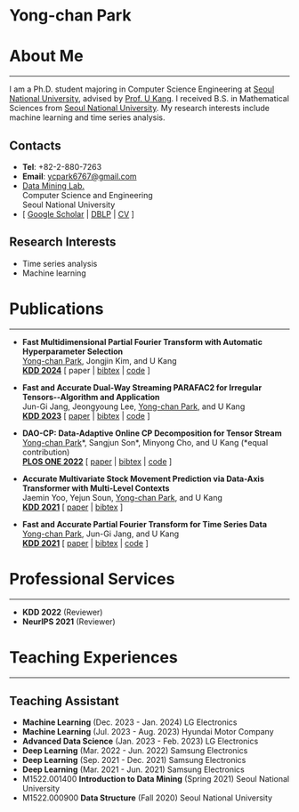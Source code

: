 # Yong-chan Park

# About Me
----------
I am a Ph.D. student majoring in Computer Science Engineering at [Seoul National University](https://www.snu.ac.kr/), 
advised by [Prof. U Kang](https://datalab.snu.ac.kr/~ukang/). 
I received B.S. in Mathematical Sciences from [Seoul National University](https://www.snu.ac.kr/).
My research interests include machine learning and time series analysis. 

## Contacts
- **Tel**: +82-2-880-7263
- **Email**: ycpark6767@gmail.com
- [Data Mining Lab.](https://datalab.snu.ac.kr/)    
Computer Science and Engineering     
Seoul National University
- [ [Google Scholar](https://scholar.google.com/citations?user=UAaauqQAAAAJ) 
| [DBLP](https://dblp.uni-trier.de/pid/274/1605.html) 
| [CV](https://yongchanpark.github.io/resources/cv/cv.pdf) ]

## Research Interests
- Time series analysis
- Machine learning


# Publications
--------------
- **Fast Multidimensional Partial Fourier Transform with Automatic Hyperparameter Selection**   
<u>Yong-chan Park</u>, Jongjin Kim, and U Kang   
[**KDD 2024**](https://www.kdd.org/kdd2024/) 
[ paper 
| [bibtex](https://yongchanpark.github.io/resources/2024/KDD/ParkKK24.bib) 
| [code](https://github.com/snudatalab/Auto-MPFT) ]

- **Fast and Accurate Dual-Way Streaming PARAFAC2 for Irregular Tensors--Algorithm and Application**   
Jun-Gi Jang, Jeongyoung Lee, <u>Yong-chan Park</u>, and U Kang   
[**KDD 2023**](https://www.kdd.org/kdd2023/) 
[ [paper](https://datalab.snu.ac.kr/~ukang/papers/dashKDD23.pdf) 
| [bibtex](https://github.com/snudatalab/Dash) 
| [code](https://github.com/snudatalab/Dash) ]

- **DAO-CP: Data-Adaptive Online CP Decomposition for Tensor Stream**   
<u>Yong-chan Park</u>\*, Sangjun Son\*, Minyong Cho, and U Kang (\*equal contribution)  
[**PLOS ONE 2022**](https://journals.plos.org/plosone/) 
[ [paper](https://yongchanpark.github.io/resources/2022/PLOSONE/SPC22.pdf) 
| [bibtex](https://yongchanpark.github.io/resources/2022/PLOSONE/SPC22.bib) 
| [code](https://github.com/snudatalab/DAO-CP) ]

- **Accurate Multivariate Stock Movement Prediction via Data-Axis Transformer with Multi-Level Contexts**   
Jaemin Yoo, Yejun Soun, <u>Yong-chan Park</u>, and U Kang   
[**KDD 2021**](https://www.kdd.org/kdd2021/) 
[ [paper](https://yongchanpark.github.io/resources/2021/KDD/YooSPK21.pdf) 
| [bibtex](https://yongchanpark.github.io/resources/2021/KDD/YooSPK21.bib) ]

- **Fast and Accurate Partial Fourier Transform for Time Series Data**   
<u>Yong-chan Park</u>, Jun-Gi Jang, and U Kang   
[**KDD 2021**](https://www.kdd.org/kdd2021/) 
[ [paper](https://yongchanpark.github.io/resources/2021/KDD/ParkJK21.pdf) 
| [bibtex](https://yongchanpark.github.io/resources/2021/KDD/ParkJK21.bib) 
| [code](https://github.com/snudatalab/PFT) ]


# Professional Services 
-----------------------
- **KDD 2022** (Reviewer)
- **NeurIPS 2021** (Reviewer)


# Teaching Experiences
----------------------
## Teaching Assistant
- **Machine Learning** (Dec. 2023 - Jan. 2024) LG Electronics
- **Machine Learning** (Jul. 2023 - Aug. 2023) Hyundai Motor Company 
- **Advanced Data Science** (Jan. 2023 - Feb. 2023) LG Electronics
- **Deep Learning** (Mar. 2022 - Jun. 2022) Samsung Electronics
- **Deep Learning** (Sep. 2021 - Dec. 2021) Samsung Electronics
- **Deep Learning** (Mar. 2021 - Jun. 2021) Samsung Electronics
- M1522.001400 **Introduction to Data Mining** (Spring 2021) Seoul National University
- M1522.000900 **Data Structure** (Fall 2020) Seoul National University


